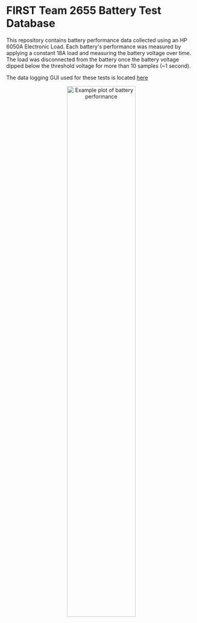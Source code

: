# FIRST Team 2655 Battery Test Database

This repository contains battery performance data collected using an HP 6050A Electronic Load. Each battery's performance was measured by applying a constant 18A load and measuring the battery voltage over time. The load was disconnected from the battery once the battery voltage dipped below the threshold voltage for more than 10 samples (~1 second). 

The data logging GUI used for these tests is located [here](https://github.com/MB3hel/HP6050AGUI)

<p align="center">
  <img src="https://raw.githubusercontent.com/juchong/2655-Battery-Testing/master/images/battery_performance_example.png" alt="Example plot of battery performance" width="60%%" />
</p>

